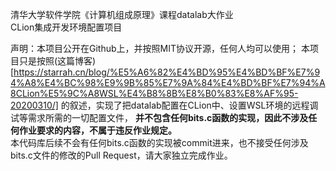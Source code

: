 清华大学软件学院《计算机组成原理》课程datalab大作业  
CLion集成开发环境配置项目  

声明：本项目公开在Github上，并按照MIT协议开源，任何人均可以使用；
本项目只是按照(这篇博客)[https://starrah.cn/blog/%E5%A6%82%E4%BD%95%E4%BD%BF%E7%94%A8%E4%BC%98%E9%9B%85%E7%9A%84%E4%BD%BF%E7%94%A8CLion%E5%9C%A8WSL%E4%B8%8B%E8%B0%83%E8%AF%95-20200310/]
的叙述，实现了把datalab配置在CLion中、设置WSL环境的远程调试等需求所需的一切配置文件，
**并不包含任何bits.c函数的实现，因此不涉及任何作业要求的内容，不属于违反作业规定。**  
本代码库后续不会有任何bits.c函数的实现被commit进来，也不接受任何涉及bits.c文件的修改的Pull Request，请大家独立完成作业。  


